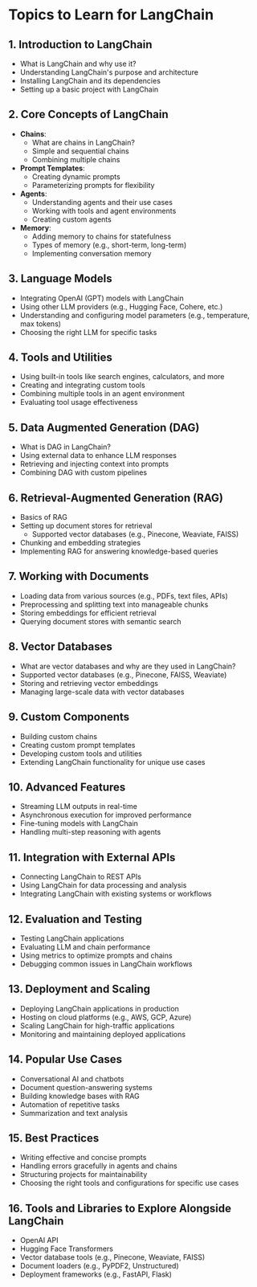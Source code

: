 # Topics to Learn for LangChain

## 1. Introduction to LangChain
- What is LangChain and why use it?
- Understanding LangChain's purpose and architecture
- Installing LangChain and its dependencies
- Setting up a basic project with LangChain

## 2. Core Concepts of LangChain
- **Chains**:
  - What are chains in LangChain?
  - Simple and sequential chains
  - Combining multiple chains
- **Prompt Templates**:
  - Creating dynamic prompts
  - Parameterizing prompts for flexibility
- **Agents**:
  - Understanding agents and their use cases
  - Working with tools and agent environments
  - Creating custom agents
- **Memory**:
  - Adding memory to chains for statefulness
  - Types of memory (e.g., short-term, long-term)
  - Implementing conversation memory

## 3. Language Models
- Integrating OpenAI (GPT) models with LangChain
- Using other LLM providers (e.g., Hugging Face, Cohere, etc.)
- Understanding and configuring model parameters (e.g., temperature, max tokens)
- Choosing the right LLM for specific tasks

## 4. Tools and Utilities
- Using built-in tools like search engines, calculators, and more
- Creating and integrating custom tools
- Combining multiple tools in an agent environment
- Evaluating tool usage effectiveness

## 5. Data Augmented Generation (DAG)
- What is DAG in LangChain?
- Using external data to enhance LLM responses
- Retrieving and injecting context into prompts
- Combining DAG with custom pipelines

## 6. Retrieval-Augmented Generation (RAG)
- Basics of RAG
- Setting up document stores for retrieval
  - Supported vector databases (e.g., Pinecone, Weaviate, FAISS)
- Chunking and embedding strategies
- Implementing RAG for answering knowledge-based queries

## 7. Working with Documents
- Loading data from various sources (e.g., PDFs, text files, APIs)
- Preprocessing and splitting text into manageable chunks
- Storing embeddings for efficient retrieval
- Querying document stores with semantic search

## 8. Vector Databases
- What are vector databases and why are they used in LangChain?
- Supported vector databases (e.g., Pinecone, FAISS, Weaviate)
- Storing and retrieving vector embeddings
- Managing large-scale data with vector databases

## 9. Custom Components
- Building custom chains
- Creating custom prompt templates
- Developing custom tools and utilities
- Extending LangChain functionality for unique use cases

## 10. Advanced Features
- Streaming LLM outputs in real-time
- Asynchronous execution for improved performance
- Fine-tuning models with LangChain
- Handling multi-step reasoning with agents

## 11. Integration with External APIs
- Connecting LangChain to REST APIs
- Using LangChain for data processing and analysis
- Integrating LangChain with existing systems or workflows

## 12. Evaluation and Testing
- Testing LangChain applications
- Evaluating LLM and chain performance
- Using metrics to optimize prompts and chains
- Debugging common issues in LangChain workflows

## 13. Deployment and Scaling
- Deploying LangChain applications in production
- Hosting on cloud platforms (e.g., AWS, GCP, Azure)
- Scaling LangChain for high-traffic applications
- Monitoring and maintaining deployed applications

## 14. Popular Use Cases
- Conversational AI and chatbots
- Document question-answering systems
- Building knowledge bases with RAG
- Automation of repetitive tasks
- Summarization and text analysis

## 15. Best Practices
- Writing effective and concise prompts
- Handling errors gracefully in agents and chains
- Structuring projects for maintainability
- Choosing the right tools and configurations for specific use cases

## 16. Tools and Libraries to Explore Alongside LangChain
- OpenAI API
- Hugging Face Transformers
- Vector database tools (e.g., Pinecone, Weaviate, FAISS)
- Document loaders (e.g., PyPDF2, Unstructured)
- Deployment frameworks (e.g., FastAPI, Flask)